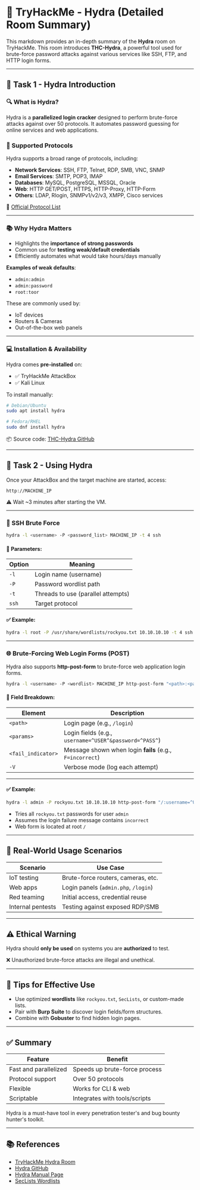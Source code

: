 # 🐍 TryHackMe - Hydra (Detailed Room Summary)

This markdown provides an in-depth summary of the **Hydra** room on TryHackMe. This room introduces **THC-Hydra**, a powerful tool used for brute-force password attacks against various services like SSH, FTP, and HTTP login forms.

---

## 📘 Task 1 - Hydra Introduction

### 🔍 What is Hydra?

Hydra is a **parallelized login cracker** designed to perform brute-force attacks against over 50 protocols. It automates password guessing for online services and web applications.

### 🔑 Supported Protocols

Hydra supports a broad range of protocols, including:

- **Network Services**: SSH, FTP, Telnet, RDP, SMB, VNC, SNMP
- **Email Services**: SMTP, POP3, IMAP
- **Databases**: MySQL, PostgreSQL, MSSQL, Oracle
- **Web**: HTTP GET/POST, HTTPS, HTTP-Proxy, HTTP-Form
- **Others**: LDAP, Rlogin, SNMPv1/v2/v3, XMPP, Cisco services

📖 [Official Protocol List](https://github.com/vanhauser-thc/thc-hydra)

---

### 📚 Why Hydra Matters

- Highlights the **importance of strong passwords**
- Common use for **testing weak/default credentials**
- Efficiently automates what would take hours/days manually

**Examples of weak defaults**:
- `admin:admin`
- `admin:password`
- `root:toor`

These are commonly used by:
- IoT devices
- Routers & Cameras
- Out-of-the-box web panels

---

### 💻 Installation & Availability

Hydra comes **pre-installed** on:

- ✅ TryHackMe AttackBox
- ✅ Kali Linux

To install manually:

```bash
# Debian/Ubuntu
sudo apt install hydra

# Fedora/RHEL
sudo dnf install hydra
```

📦 Source code: [THC-Hydra GitHub](https://github.com/vanhauser-thc/thc-hydra)

---

## 🧪 Task 2 - Using Hydra

Once your AttackBox and the target machine are started, access:

```
http://MACHINE_IP
```

⚠️ Wait ~3 minutes after starting the VM.

---

### 🔐 SSH Brute Force

```bash
hydra -l <username> -P <password_list> MACHINE_IP -t 4 ssh
```

#### 📌 Parameters:
| Option | Meaning |
|--------|---------|
| `-l`   | Login name (username) |
| `-P`   | Password wordlist path |
| `-t`   | Threads to use (parallel attempts) |
| `ssh`  | Target protocol |

#### ✅ Example:
```bash
hydra -l root -P /usr/share/wordlists/rockyou.txt 10.10.10.10 -t 4 ssh
```

---

### 🌐 Brute-Forcing Web Login Forms (POST)

Hydra also supports **http-post-form** to brute-force web application login forms.

```bash
hydra -l <username> -P <wordlist> MACHINE_IP http-post-form "<path>:<params>:<fail_indicator>" -V
```

#### 🧾 Field Breakdown:
| Element | Description |
|---------|-------------|
| `<path>` | Login page (e.g., `/login`) |
| `<params>` | Login fields (e.g., `username=^USER^&password=^PASS^`) |
| `<fail_indicator>` | Message shown when login **fails** (e.g., `F=incorrect`) |
| `-V` | Verbose mode (log each attempt) |

---

#### ✅ Example:
```bash
hydra -l admin -P rockyou.txt 10.10.10.10 http-post-form "/:username=^USER^&password=^PASS^:F=incorrect" -V
```

- Tries all `rockyou.txt` passwords for user `admin`
- Assumes the login failure message contains `incorrect`
- Web form is located at root `/`

---

## 🧠 Real-World Usage Scenarios

| Scenario | Use Case |
|----------|----------|
| IoT testing | Brute-force routers, cameras, etc. |
| Web apps | Login panels (`admin.php`, `/login`) |
| Red teaming | Initial access, credential reuse |
| Internal pentests | Testing against exposed RDP/SMB |

---

## ⚠️ Ethical Warning

Hydra should **only be used** on systems you are **authorized** to test.

❌ Unauthorized brute-force attacks are illegal and unethical.

---

## 📌 Tips for Effective Use

- Use optimized **wordlists** like `rockyou.txt`, `SecLists`, or custom-made lists.
- Pair with **Burp Suite** to discover login fields/form structures.
- Combine with **Gobuster** to find hidden login pages.

---

## ✅ Summary

| Feature         | Benefit |
|-----------------|---------|
| Fast and parallelized | Speeds up brute-force process |
| Protocol support | Over 50 protocols |
| Flexible | Works for CLI & web |
| Scriptable | Integrates with tools/scripts |

Hydra is a must-have tool in every penetration tester's and bug bounty hunter's toolkit.

---

## 📚 References

- [TryHackMe Hydra Room](https://tryhackme.com/room/hydra)
- [Hydra GitHub](https://github.com/vanhauser-thc/thc-hydra)
- [Hydra Manual Page](https://linux.die.net/man/1/hydra)
- [SecLists Wordlists](https://github.com/danielmiessler/SecLists)
